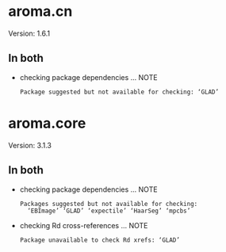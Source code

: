 # aroma.cn

Version: 1.6.1

## In both

*   checking package dependencies ... NOTE
    ```
    Package suggested but not available for checking: ‘GLAD’
    ```

# aroma.core

Version: 3.1.3

## In both

*   checking package dependencies ... NOTE
    ```
    Packages suggested but not available for checking:
      ‘EBImage’ ‘GLAD’ ‘expectile’ ‘HaarSeg’ ‘mpcbs’
    ```

*   checking Rd cross-references ... NOTE
    ```
    Package unavailable to check Rd xrefs: ‘GLAD’
    ```

